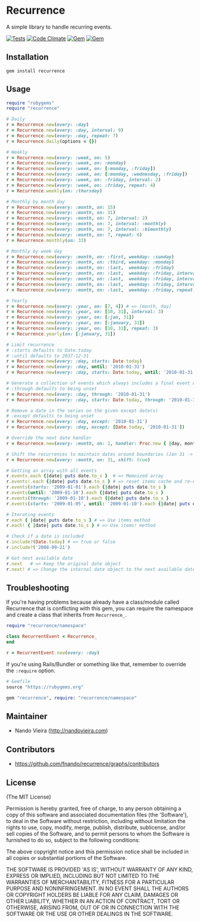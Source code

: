 # Recurrence

A simple library to handle recurring events.

[![Tests](https://github.com/fnando/recurrence/workflows/Tests/badge.svg)](https://github.com/fnando/recurrence/actions?query=workflow%3ATests)
[![Code Climate](https://codeclimate.com/github/fnando/recurrence/badges/gpa.svg)](https://codeclimate.com/github/fnando/recurrence)
[![Gem](https://img.shields.io/gem/v/recurrence.svg)](https://rubygems.org/gems/recurrence)
[![Gem](https://img.shields.io/gem/dt/recurrence.svg)](https://rubygems.org/gems/recurrence)

## Installation

    gem install recurrence

## Usage

```ruby
require "rubygems"
require "recurrence"

# Daily
r = Recurrence.new(every: :day)
r = Recurrence.new(every: :day, interval: 9)
r = Recurrence.new(every: :day, repeat: 7)
r = Recurrence.daily(options = {})

# Weekly
r = Recurrence.new(every: :week, on: 5)
r = Recurrence.new(every: :week, on: :monday)
r = Recurrence.new(every: :week, on: [:monday, :friday])
r = Recurrence.new(every: :week, on: [:monday, :wednesday, :friday])
r = Recurrence.new(every: :week, on: :friday, interval: 2)
r = Recurrence.new(every: :week, on: :friday, repeat: 4)
r = Recurrence.weekly(on: :thursday)

# Monthly by month day
r = Recurrence.new(every: :month, on: 15)
r = Recurrence.new(every: :month, on: 31)
r = Recurrence.new(every: :month, on: 7, interval: 2)
r = Recurrence.new(every: :month, on: 7, interval: :monthly)
r = Recurrence.new(every: :month, on: 7, interval: :bimonthly)
r = Recurrence.new(every: :month, on: 7, repeat: 6)
r = Recurrence.monthly(on: 31)

# Monthly by week day
r = Recurrence.new(every: :month, on: :first, weekday: :sunday)
r = Recurrence.new(every: :month, on: :third, weekday: :monday)
r = Recurrence.new(every: :month, on: :last,  weekday: :friday)
r = Recurrence.new(every: :month, on: :last,  weekday: :friday, interval: 2)
r = Recurrence.new(every: :month, on: :last,  weekday: :friday, interval: :quarterly)
r = Recurrence.new(every: :month, on: :last,  weekday: :friday, interval: :semesterly)
r = Recurrence.new(every: :month, on: :last,  weekday: :friday, repeat: 3)

# Yearly
r = Recurrence.new(every: :year, on: [7, 4]) # => [month, day]
r = Recurrence.new(every: :year, on: [10, 31], interval: 3)
r = Recurrence.new(every: :year, on: [:jan, 31])
r = Recurrence.new(every: :year, on: [:january, 31])
r = Recurrence.new(every: :year, on: [10, 31], repeat: 3)
r = Recurrence.yearly(on: [:january, 31])

# Limit recurrence
# :starts defaults to Date.today
# :until defaults to 2037-12-31
r = Recurrence.new(every: :day, starts: Date.today)
r = Recurrence.new(every: :day, until: '2010-01-31')
r = Recurrence.new(every: :day, starts: Date.today, until: '2010-01-31')

# Generate a collection of events which always includes a final event with the given through date
# :through defaults to being unset
r = Recurrence.new(every: :day, through: '2010-01-31')
r = Recurrence.new(every: :day, starts: Date.today, through: '2010-01-31')

# Remove a date in the series on the given except date(s)
# :except defaults to being unset
r = Recurrence.new(every: :day, except: '2010-01-31')
r = Recurrence.new(every: :day, except: [Date.today, '2010-01-31'])

# Override the next date handler
r = Recurrence.new(every: :month, on: 1, handler: Proc.new { |day, month, year| raise("Date not allowed!") if year == 2011 && month == 12 && day == 31 })

# Shift the recurrences to maintain dates around boundaries (Jan 31 -> Feb 28 -> Mar 28)
r = Recurrence.new(every: :month, on: 31, shift: true)

# Getting an array with all events
r.events.each {|date| puts date.to_s }  # => Memoized array
r.events!.each {|date| puts date.to_s } # => reset items cache and re-execute it
r.events(starts: '2009-01-01').each {|date| puts date.to_s }
r.events(until: '2009-01-10').each {|date| puts date.to_s }
r.events(through: '2009-01-10').each {|date| puts date.to_s }
r.events(starts: '2009-01-05', until: '2009-01-10').each {|date| puts date.to_s }

# Iterating events
r.each { |date| puts date.to_s } # => Use items method
r.each! { |date| puts date.to_s } # => Use items! method

# Check if a date is included
r.include?(Date.today) # => true or false
r.include?('2008-09-21')

# Get next available date
r.next   # => Keep the original date object
r.next! # => Change the internal date object to the next available date
```

## Troubleshooting

If you're having problems because already have a class/module called Recurrence
that is conflicting with this gem, you can require the namespace and create a
class that inherits from `Recurrence_`.

```ruby
require "recurrence/namespace"

class RecurrentEvent < Recurrence_
end

r = RecurrentEvent.new(every: :day)
```

If you're using Rails/Bundler or something like that, remember to override the
`:require` option.

```ruby
# Gemfile
source "https://rubygems.org"

gem "recurrence", require: "recurrence/namespace"
```

## Maintainer

- Nando Vieira (http://nandovieira.com)

## Contributors

- https://github.com/fnando/recurrence/graphs/contributors

## License

(The MIT License)

Permission is hereby granted, free of charge, to any person obtaining a copy of
this software and associated documentation files (the 'Software'), to deal in
the Software without restriction, including without limitation the rights to
use, copy, modify, merge, publish, distribute, sublicense, and/or sell copies of
the Software, and to permit persons to whom the Software is furnished to do so,
subject to the following conditions:

The above copyright notice and this permission notice shall be included in all
copies or substantial portions of the Software.

THE SOFTWARE IS PROVIDED 'AS IS', WITHOUT WARRANTY OF ANY KIND, EXPRESS OR
IMPLIED, INCLUDING BUT NOT LIMITED TO THE WARRANTIES OF MERCHANTABILITY, FITNESS
FOR A PARTICULAR PURPOSE AND NONINFRINGEMENT. IN NO EVENT SHALL THE AUTHORS OR
COPYRIGHT HOLDERS BE LIABLE FOR ANY CLAIM, DAMAGES OR OTHER LIABILITY, WHETHER
IN AN ACTION OF CONTRACT, TORT OR OTHERWISE, ARISING FROM, OUT OF OR IN
CONNECTION WITH THE SOFTWARE OR THE USE OR OTHER DEALINGS IN THE SOFTWARE.

